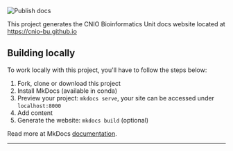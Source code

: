![Publish docs](https://github.com/cnio-bu/cnio-bu.github.io/actions/workflows/gh-pages.yml/badge.svg)

This project generates the CNIO Bioinformatics Unit docs
website located at https://cnio-bu.github.io

## Building locally

To work locally with this project, you'll have to follow the steps below:

1. Fork, clone or download this project
1. Install MkDocs (available in conda)
1. Preview your project: `mkdocs serve`,
   your site can be accessed under `localhost:8000`
1. Add content
1. Generate the website: `mkdocs build` (optional)

Read more at MkDocs [documentation](https://www.mkdocs.org/).

---
